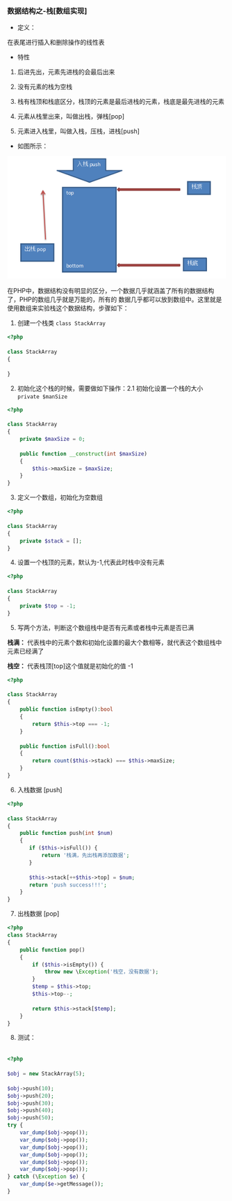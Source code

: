 ### 数据结构之-栈[数组实现]

* 定义：

在表尾进行插入和删除操作的线性表

* 特性

1. 后进先出，元素先进栈的会最后出来

2. 没有元素的栈为空栈

3. 栈有栈顶和栈底区分，栈顶的元素是最后进栈的元素，栈底是最先进栈的元素

4. 元素从栈里出来，叫做出栈，弹栈[pop]

5. 元素进入栈里，叫做入栈，压栈，进栈[push]

* 如图所示：

![栈](./map/stack.png)

在PHP中，数据结构没有明显的区分，一个数据几乎就涵盖了所有的数据结构了，PHP的数组几乎就是万能的，所有的
数据几乎都可以放到数组中。这里就是使用数组来实验栈这个数据结构，步骤如下：

1. 创建一个栈类 `class StackArray`

```php
<?php

class StackArray
{
    
}
```

2. 初始化这个栈的时候，需要做如下操作：2.1 初始化设置一个栈的大小 `private $manSize`

```php
<?php

class StackArray
{
    private $maxSize = 0;
    
    public function __construct(int $maxSize) 
    {
        $this->maxSize = $maxSize;
    }
}
```

3. 定义一个数组，初始化为空数组

```php
<?php

class StackArray
{
    private $stack = [];
}

```

4. 设置一个栈顶的元素，默认为-1,代表此时栈中没有元素

```php
<?php

class StackArray
{
    private $top = -1;
}
```

5. 写两个方法，判断这个数组栈中是否有元素或者栈中元素是否已满

**栈满：** 代表栈中的元素个数和初始化设置的最大个数相等，就代表这个数组栈中元素已经满了

**栈空：** 代表栈顶[top]这个值就是初始化的值 -1

```php
<?php

class StackArray
{
    public function isEmpty():bool
    {
        return $this->top === -1; 
    }
    
    public function isFull():bool
    {
        return count($this->stack) === $this->maxSize;
    }
}
```

6. 入栈数据 [push]

```php
<?php

class StackArray
{
    public function push(int $num)
    {
       if ($this->isFull()) {
           return '栈满，先出栈再添加数据';
       } 
       
       $this->stack[++$this->top] = $num;
       return 'push success!!!';
    }
}

```

7. 出栈数据 [pop]

```php
<?php
class StackArray
{
    public function pop()
    {
        if ($this->isEmpty()) {
            throw new \Exception('栈空，没有数据');
        }
        $temp = $this->top;
        $this->top--;
        
        return $this->stack[$temp];
    }
}
```

8. 测试：

```php

<?php

$obj = new StackArray(5);

$obj->push(10);
$obj->push(20);
$obj->push(30);
$obj->push(40);
$obj->push(50);
try {
    var_dump($obj->pop());
    var_dump($obj->pop());
    var_dump($obj->pop());
    var_dump($obj->pop());
    var_dump($obj->pop());
    var_dump($obj->pop());
} catch (\Exception $e) {
    var_dump($e->getMessage());
}
```

